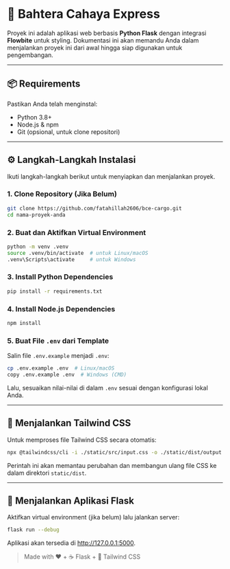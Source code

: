 # 🚀 Bahtera Cahaya Express

Proyek ini adalah aplikasi web berbasis **Python Flask** dengan integrasi **Flowbite** untuk styling. Dokumentasi ini akan memandu Anda dalam menjalankan proyek ini dari awal hingga siap digunakan untuk pengembangan.

---

## 📦 Requirements

Pastikan Anda telah menginstal:

- Python 3.8+
- Node.js & npm
- Git (opsional, untuk clone repositori)

---

## ⚙️ Langkah-Langkah Instalasi

Ikuti langkah-langkah berikut untuk menyiapkan dan menjalankan proyek.

### 1. Clone Repository (Jika Belum)

```bash
git clone https://github.com/fatahillah2606/bce-cargo.git
cd nama-proyek-anda
```

### 2. Buat dan Aktifkan Virtual Environment

```bash
python -m venv .venv
source .venv/bin/activate  # untuk Linux/macOS
.venv\Scripts\activate     # untuk Windows
```

### 3. Install Python Dependencies

```bash
pip install -r requirements.txt
```

### 4. Install Node.js Dependencies

```bash
npm install
```

### 5. Buat File ```.env``` dari Template

Salin file ```.env.example``` menjadi ```.env```:

```bash
cp .env.example .env  # Linux/macOS
copy .env.example .env  # Windows (CMD)
```

Lalu, sesuaikan nilai-nilai di dalam ```.env``` sesuai dengan konfigurasi lokal Anda.

---

## 🎨 Menjalankan Tailwind CSS

Untuk memproses file Tailwind CSS secara otomatis:

```bash
npx @tailwindcss/cli -i ./static/src/input.css -o ./static/dist/output.css --watch
```

Perintah ini akan memantau perubahan dan membangun ulang file CSS ke dalam direktori ```static/dist```.

---

## 🚀 Menjalankan Aplikasi Flask

Aktifkan virtual environment (jika belum) lalu jalankan server:

```bash
flask run --debug
```

Aplikasi akan tersedia di http://127.0.0.1:5000.

> Made with ❤️ + ☕ Flask + 🌈 Tailwind CSS
